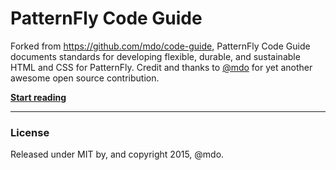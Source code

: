 # PatternFly Code Guide

Forked from https://github.com/mdo/code-guide, PatternFly Code Guide documents standards for developing flexible, durable, and sustainable HTML and CSS for PatternFly.  Credit and thanks to [@mdo](https://github.com/mdo) for yet another awesome open source contribution.

**[Start reading](http://patternfly.github.io/patternfly-code-guide/)**

---

### License

Released under MIT by, and copyright 2015, @mdo.
